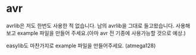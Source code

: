 # avr
avrlib은 저도 한번도 사용한 적 없습니다.
남의 avrlib을 그대로 들고왔습니다. 사용해 보고 example 파일을 만들어 주세요.(아마 avr 전 기종에 사용가능할 것으로 예상.)

easylib도 마찬가지로 example 파일을 만들어주세요. (atmega128)
